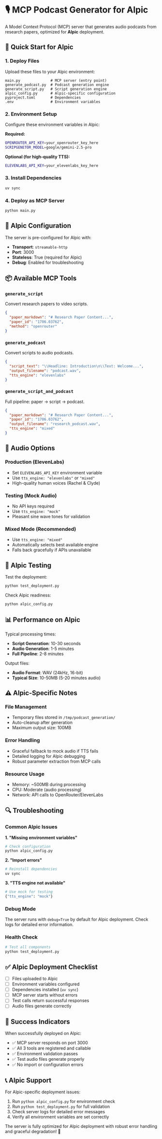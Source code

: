 # 🎙️ MCP Podcast Generator for Alpic

A Model Context Protocol (MCP) server that generates audio podcasts from research papers, optimized for **Alpic** deployment.

## 🚀 Quick Start for Alpic

### 1. Deploy Files
Upload these files to your Alpic environment:
```
main.py              # MCP server (entry point)
generate_podcast.py  # Podcast generation engine
generate_script.py   # Script generation engine  
alpic_config.py      # Alpic-specific configuration
pyproject.toml       # Dependencies
.env                 # Environment variables
```

### 2. Environment Setup
Configure these environment variables in Alpic:

**Required:**
```bash
OPENROUTER_API_KEY=your_openrouter_key_here
SCRIPGENETOR_MODEL=google/gemini-2.5-pro
```

**Optional (for high-quality TTS):**
```bash
ELEVENLABS_API_KEY=your_elevenlabs_key_here
```

### 3. Install Dependencies
```bash
uv sync
```

### 4. Deploy as MCP Server
```bash
python main.py
```

## 🔧 Alpic Configuration

The server is pre-configured for Alpic with:
- **Transport**: `streamable-http`
- **Port**: 3000
- **Stateless**: True (required for Alpic)
- **Debug**: Enabled for troubleshooting

## 📦 Available MCP Tools

### `generate_script`
Convert research papers to video scripts.
```json
{
  "paper_markdown": "# Research Paper Content...",
  "paper_id": "1706.03762", 
  "method": "openrouter"
}
```

### `generate_podcast`
Convert scripts to audio podcasts.
```json
{
  "script_text": "\\Headline: Introduction\n\\Text: Welcome...",
  "output_filename": "podcast.wav",
  "tts_engine": "elevenlabs"
}
```

### `generate_script_and_podcast`
Full pipeline: paper → script → podcast.
```json
{
  "paper_markdown": "# Research Paper Content...",
  "paper_id": "1706.03762",
  "output_filename": "research_podcast.wav",
  "tts_engine": "mixed"
}
```

## 🎵 Audio Options

### Production (ElevenLabs)
- Set `ELEVENLABS_API_KEY` environment variable
- Use `tts_engine: "elevenlabs"` or `"mixed"`
- High-quality human voices (Rachel & Clyde)

### Testing (Mock Audio)
- No API keys required
- Use `tts_engine: "mock"`
- Pleasant sine wave tones for validation

### Mixed Mode (Recommended)
- Use `tts_engine: "mixed"`
- Automatically selects best available engine
- Falls back gracefully if APIs unavailable

## 🧪 Alpic Testing

Test the deployment:
```bash
python test_deployment.py
```

Check Alpic readiness:
```bash
python alpic_config.py
```

## 📊 Performance on Alpic

Typical processing times:
- **Script Generation**: 10-30 seconds
- **Audio Generation**: 1-5 minutes  
- **Full Pipeline**: 2-8 minutes

Output files:
- **Audio Format**: WAV (24kHz, 16-bit)
- **Typical Size**: 10-50MB (5-20 minutes audio)

## ⚠️ Alpic-Specific Notes

### File Management
- Temporary files stored in `/tmp/podcast_generation/`
- Auto-cleanup after generation
- Maximum output size: 100MB

### Error Handling
- Graceful fallback to mock audio if TTS fails
- Detailed logging for Alpic debugging
- Robust parameter extraction from MCP calls

### Resource Usage
- Memory: ~500MB during processing
- CPU: Moderate (audio processing)
- Network: API calls to OpenRouter/ElevenLabs

## 🔍 Troubleshooting

### Common Alpic Issues

**1. "Missing environment variables"**
```bash
# Check configuration
python alpic_config.py
```

**2. "Import errors"**
```bash
# Reinstall dependencies
uv sync
```

**3. "TTS engine not available"**
```bash
# Use mock for testing
{"tts_engine": "mock"}
```

### Debug Mode
The server runs with `debug=True` by default for Alpic deployment. Check logs for detailed error information.

### Health Check
```bash
# Test all components
python test_deployment.py
```

## ✅ Alpic Deployment Checklist

- [ ] Files uploaded to Alpic
- [ ] Environment variables configured
- [ ] Dependencies installed (`uv sync`)
- [ ] MCP server starts without errors
- [ ] Test calls return successful responses
- [ ] Audio files generate correctly

## 🎉 Success Indicators

When successfully deployed on Alpic:
- ✅ MCP server responds on port 3000
- ✅ All 3 tools are registered and callable
- ✅ Environment validation passes
- ✅ Test audio files generate properly
- ✅ No import or configuration errors

## 📞 Alpic Support

For Alpic-specific deployment issues:
1. Run `python alpic_config.py` for environment check
2. Run `python test_deployment.py` for full validation
3. Check server logs for detailed error messages
4. Verify all environment variables are set correctly

The server is fully optimized for Alpic deployment with robust error handling and graceful degradation! 🚀